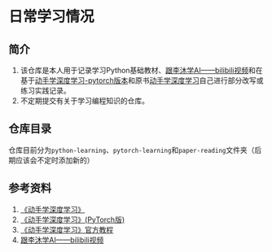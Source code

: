 # 日常学习情况
## 简介
1. 该仓库是本人用于记录学习Python基础教材、[跟李沐学AI——bilibili视频](https://space.bilibili.com/1567748478)和在基于[动手学深度学习-pytorch版本](https://tangshusen.me/Dive-into-DL-PyTorch)和原书[动手学深度学习](https://zh-v2.d2l.ai/)自己进行部分改写或练习实践记录。  
2. 不定期提交有关于学习编程知识的仓库。
## 仓库目录
仓库目前分为`python-learning`、`pytorch-learning`和`paper-reading`文件夹（后期应该会不定时添加新的）
## 参考资料
1. [《动手学深度学习》](https://github.com/d2l-ai/d2l-zh)
2. [《动手学深度学习》(PyTorch版)](https://github.com/ShusenTang/Dive-into-DL-PyTorch)
3. [《动手学深度学习》官方教程](https://zh-v2.d2l.ai/)
4. [跟李沐学AI——bilibili视频](https://space.bilibili.com/1567748478)